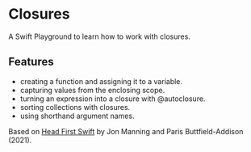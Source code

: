 # Closures

A Swift Playground to learn how to work with closures.

## Features

- creating a function and assigning it to a variable.
- capturing values from the enclosing scope.
- turning an expression into a closure with @autoclosure.
- sorting collections with closures.
- using shorthand argument names.

Based on [Head First Swift](https://www.amazon.com/Head-First-Swift-Anthony-Gray/dp/1491922850) by Jon Manning and Paris Buttfield-Addison (2021).
